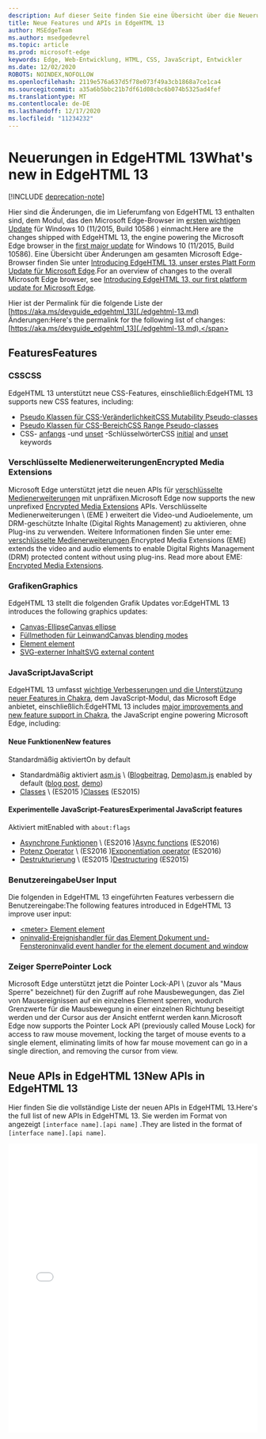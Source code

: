 ```yaml
---
description: Auf dieser Seite finden Sie eine Übersicht über die Neuerungen in EdgeHTML 13.
title: Neue Features und APIs in EdgeHTML 13
author: MSEdgeTeam
ms.author: msedgedevrel
ms.topic: article
ms.prod: microsoft-edge
keywords: Edge, Web-Entwicklung, HTML, CSS, JavaScript, Entwickler
ms.date: 12/02/2020
ROBOTS: NOINDEX,NOFOLLOW
ms.openlocfilehash: 2119e576a637d5f78e073f49a3cb1868a7ce1ca4
ms.sourcegitcommit: a35a6b5bbc21b7df61d08cbc6b074b5325ad4fef
ms.translationtype: MT
ms.contentlocale: de-DE
ms.lasthandoff: 12/17/2020
ms.locfileid: "11234232"
---
```

# <span data-ttu-id="e76ec-104">Neuerungen in EdgeHTML 13</span><span class="sxs-lookup"><span data-stu-id="e76ec-104">What's new in EdgeHTML 13</span></span>  

[!INCLUDE [deprecation-note](../../includes/legacy-edge-note.md)]  

<span data-ttu-id="e76ec-105">Hier sind die Änderungen, die im Lieferumfang von EdgeHTML 13 enthalten sind, dem Modul, das den Microsoft Edge-Browser im [ersten wichtigen Update](https://blogs.windows.com/windowsexperience/2015/11/12) für Windows 10 (11/2015, Build 10586 \) einmacht.</span><span class="sxs-lookup"><span data-stu-id="e76ec-105">Here are the changes shipped with EdgeHTML 13, the engine powering the Microsoft Edge browser in the [first major update](https://blogs.windows.com/windowsexperience/2015/11/12) for Windows 10 \(11/2015, Build 10586\).</span></span>  <span data-ttu-id="e76ec-106">Eine Übersicht über Änderungen am gesamten Microsoft Edge-Browser finden Sie unter [Introducing EdgeHTML 13, unser erstes Platt Form Update für Microsoft Edge](https://blogs.windows.com/msedgedev/2015/11/16).</span><span class="sxs-lookup"><span data-stu-id="e76ec-106">For an overview of changes to the overall Microsoft Edge browser, see [Introducing EdgeHTML 13, our first platform update for Microsoft Edge](https://blogs.windows.com/msedgedev/2015/11/16).</span></span>  

<span data-ttu-id="e76ec-107">Hier ist der Permalink für die folgende Liste der  [https://aka.ms/devguide_edgehtml_13](./edgehtml-13.md) Änderungen:</span><span class="sxs-lookup"><span data-stu-id="e76ec-107">Here's the permalink for the following list of changes:  [https://aka.ms/devguide_edgehtml_13](./edgehtml-13.md).</span></span>  

## <span data-ttu-id="e76ec-108">Features</span><span class="sxs-lookup"><span data-stu-id="e76ec-108">Features</span></span>  

### <span data-ttu-id="e76ec-109">CSS</span><span class="sxs-lookup"><span data-stu-id="e76ec-109">CSS</span></span>  

<span data-ttu-id="e76ec-110">EdgeHTML 13 unterstützt neue CSS-Features, einschließlich:</span><span class="sxs-lookup"><span data-stu-id="e76ec-110">EdgeHTML 13 supports new CSS features, including:</span></span>  

*   [<span data-ttu-id="e76ec-111">Pseudo Klassen für CSS-Veränderlichkeit</span><span class="sxs-lookup"><span data-stu-id="e76ec-111">CSS Mutability Pseudo-classes</span></span>](https://developer.microsoft.com/microsoft-edge/platform/status/cssmutabilitypseudoclasses)  
*   [<span data-ttu-id="e76ec-112">Pseudo Klassen für CSS-Bereich</span><span class="sxs-lookup"><span data-stu-id="e76ec-112">CSS Range Pseudo-classes</span></span>](https://developer.microsoft.com/microsoft-edge/platform/status/cssrangepseudoclasses)  
*   <span data-ttu-id="e76ec-113">CSS- [anfangs](https://developer.microsoft.com/microsoft-edge/platform/status/cssinitialvalue) -und [unset](https://developer.microsoft.com/microsoft-edge/platform/status/cssunsetvalue) -Schlüsselwörter</span><span class="sxs-lookup"><span data-stu-id="e76ec-113">CSS [initial](https://developer.microsoft.com/microsoft-edge/platform/status/cssinitialvalue) and [unset](https://developer.microsoft.com/microsoft-edge/platform/status/cssunsetvalue) keywords</span></span>  

### <span data-ttu-id="e76ec-114">Verschlüsselte Medienerweiterungen</span><span class="sxs-lookup"><span data-stu-id="e76ec-114">Encrypted Media Extensions</span></span>  

<span data-ttu-id="e76ec-115">Microsoft Edge unterstützt jetzt die neuen APIs für [verschlüsselte Medienerweiterungen](https://w3.org/TR/encrypted-media) mit unpräfixen.</span><span class="sxs-lookup"><span data-stu-id="e76ec-115">Microsoft Edge now supports the new unprefixed [Encrypted Media Extensions](https://w3.org/TR/encrypted-media) APIs.</span></span>  <span data-ttu-id="e76ec-116">Verschlüsselte Medienerweiterungen \ (EME \) erweitert die Video-und Audioelemente, um DRM-geschützte Inhalte (Digital Rights Management) zu aktivieren, ohne Plug-ins zu verwenden.  Weitere Informationen finden Sie unter eme:  [verschlüsselte Medienerweiterungen](https://developer.mozilla.org/docs/Web/API/Encrypted_Media_Extensions_API).</span><span class="sxs-lookup"><span data-stu-id="e76ec-116">Encrypted Media Extensions \(EME\) extends the video and audio elements to enable Digital Rights Management \(DRM\) protected content without using plug-ins.  Read more about EME:  [Encrypted Media Extensions](https://developer.mozilla.org/docs/Web/API/Encrypted_Media_Extensions_API).</span></span>  

### <span data-ttu-id="e76ec-117">Grafiken</span><span class="sxs-lookup"><span data-stu-id="e76ec-117">Graphics</span></span>  

<span data-ttu-id="e76ec-118">EdgeHTML 13 stellt die folgenden Grafik Updates vor:</span><span class="sxs-lookup"><span data-stu-id="e76ec-118">EdgeHTML 13 introduces the following graphics updates:</span></span>  

*   [<span data-ttu-id="e76ec-119">Canvas-Ellipse</span><span class="sxs-lookup"><span data-stu-id="e76ec-119">Canvas ellipse</span></span>](https://developer.microsoft.com/microsoft-edge/platform/status/canvas2dellipse)  
*   [<span data-ttu-id="e76ec-120">Füllmethoden für Leinwand</span><span class="sxs-lookup"><span data-stu-id="e76ec-120">Canvas blending modes</span></span>](https://developer.microsoft.com/microsoft-edge/platform/status/compositingandblendingincanvas2d)  
*   [<picture> <span data-ttu-id="e76ec-121">Element </span><span class="sxs-lookup"><span data-stu-id="e76ec-121">element</span></span>](https://developer.microsoft.com/microsoft-edge/platform/status/pictureelement)  
*   [<span data-ttu-id="e76ec-122">SVG-externer Inhalt</span><span class="sxs-lookup"><span data-stu-id="e76ec-122">SVG external content</span></span>](https://developer.microsoft.com/microsoft-edge/platform/status/svgexternalcontent)  

### <span data-ttu-id="e76ec-123">JavaScript</span><span class="sxs-lookup"><span data-stu-id="e76ec-123">JavaScript</span></span>  

<span data-ttu-id="e76ec-124">EdgeHTML 13 umfasst [wichtige Verbesserungen und die Unterstützung neuer Features in Chakra](https://blogs.windows.com/msedgedev/2015/09/30), dem JavaScript-Modul, das Microsoft Edge anbietet, einschließlich:</span><span class="sxs-lookup"><span data-stu-id="e76ec-124">EdgeHTML 13 includes [major improvements and new feature support in Chakra](https://blogs.windows.com/msedgedev/2015/09/30), the JavaScript engine powering Microsoft Edge, including:</span></span>  

#### <span data-ttu-id="e76ec-125">Neue Funktionen</span><span class="sxs-lookup"><span data-stu-id="e76ec-125">New features</span></span>  

<span data-ttu-id="e76ec-126">Standardmäßig aktiviert</span><span class="sxs-lookup"><span data-stu-id="e76ec-126">On by default</span></span>  

*   <span data-ttu-id="e76ec-127">Standardmäßig aktiviert [asm.js](https://developer.microsoft.com/microsoft-edge/platform/status/asmjs/?q=asm.js) \ ([Blogbeitrag](https://blogs.windows.com/msedgedev/2015/11/10), [Demo](https://dev.windows.com/microsoft-edge/testdrive/demos/chess)\)</span><span class="sxs-lookup"><span data-stu-id="e76ec-127">[asm.js](https://developer.microsoft.com/microsoft-edge/platform/status/asmjs/?q=asm.js) enabled by default \([blog post](https://blogs.windows.com/msedgedev/2015/11/10), [demo](https://dev.windows.com/microsoft-edge/testdrive/demos/chess)\)</span></span>  
*   <span data-ttu-id="e76ec-128">[Classes](https://developer.microsoft.com/microsoft-edge/platform/status/asmjs/?q=classes) \ (ES2015 \)</span><span class="sxs-lookup"><span data-stu-id="e76ec-128">[Classes](https://developer.microsoft.com/microsoft-edge/platform/status/asmjs/?q=classes) \(ES2015\)</span></span>  

#### <span data-ttu-id="e76ec-129">Experimentelle JavaScript-Features</span><span class="sxs-lookup"><span data-stu-id="e76ec-129">Experimental JavaScript features</span></span>  

<span data-ttu-id="e76ec-130">Aktiviert mit</span><span class="sxs-lookup"><span data-stu-id="e76ec-130">Enabled with</span></span> `about:flags`  

*   <span data-ttu-id="e76ec-131">[Asynchrone Funktionen](https://developer.microsoft.com/microsoft-edge/platform/status/asyncfunctions/?q=async%20functions) \ (ES2016 \)</span><span class="sxs-lookup"><span data-stu-id="e76ec-131">[Async functions](https://developer.microsoft.com/microsoft-edge/platform/status/asyncfunctions/?q=async%20functions) \(ES2016\)</span></span>  
*   <span data-ttu-id="e76ec-132">[Potenz Operator](https://developer.microsoft.com/microsoft-edge/platform/status/exponentiationoperatores2016/?q=exponentiation%20operator) \ (ES2016 \)</span><span class="sxs-lookup"><span data-stu-id="e76ec-132">[Exponentiation operator](https://developer.microsoft.com/microsoft-edge/platform/status/exponentiationoperatores2016/?q=exponentiation%20operator) \(ES2016\)</span></span>  
*   <span data-ttu-id="e76ec-133">[Destrukturierung](https://developer.microsoft.com/microsoft-edge/platform/status/destructuringES2015/?q=destructuring) \ (ES2015 \)</span><span class="sxs-lookup"><span data-stu-id="e76ec-133">[Destructuring](https://developer.microsoft.com/microsoft-edge/platform/status/destructuringES2015/?q=destructuring) \(ES2015\)</span></span>  

### <span data-ttu-id="e76ec-134">Benutzereingabe</span><span class="sxs-lookup"><span data-stu-id="e76ec-134">User Input</span></span>  

<span data-ttu-id="e76ec-135">Die folgenden in EdgeHTML 13 eingeführten Features verbessern die Benutzereingabe:</span><span class="sxs-lookup"><span data-stu-id="e76ec-135">The following features introduced in EdgeHTML 13 improve user input:</span></span>  

*   [\<meter\> <span data-ttu-id="e76ec-136">Element </span><span class="sxs-lookup"><span data-stu-id="e76ec-136">element</span></span>](https://developer.microsoft.com/microsoft-edge/platform/status/meterelement)  
*   [<span data-ttu-id="e76ec-137">oninvalid-Ereignishandler für das Element Dokument und-Fenster</span><span class="sxs-lookup"><span data-stu-id="e76ec-137">oninvalid event handler for the element document and window</span></span>](https://developer.microsoft.com/microsoft-edge/platform/status/oninvalideventhandler)  

### <span data-ttu-id="e76ec-138">Zeiger Sperre</span><span class="sxs-lookup"><span data-stu-id="e76ec-138">Pointer Lock</span></span>  

<span data-ttu-id="e76ec-139">Microsoft Edge unterstützt jetzt die Pointer Lock-API \ (zuvor als "Maus Sperre" bezeichnet) für den Zugriff auf rohe Mausbewegungen, das Ziel von Mausereignissen auf ein einzelnes Element sperren, wodurch Grenzwerte für die Mausbewegung in einer einzelnen Richtung beseitigt werden und der Cursor aus der Ansicht entfernt werden kann.</span><span class="sxs-lookup"><span data-stu-id="e76ec-139">Microsoft Edge now supports the Pointer Lock API \(previously called Mouse Lock\) for access to raw mouse movement, locking the target of mouse events to a single element, eliminating limits of how far mouse movement can go in a single direction, and removing the cursor from view.</span></span>  

## <span data-ttu-id="e76ec-140">Neue APIs in EdgeHTML 13</span><span class="sxs-lookup"><span data-stu-id="e76ec-140">New APIs in EdgeHTML 13</span></span>  

<span data-ttu-id="e76ec-141">Hier finden Sie die vollständige Liste der neuen APIs in EdgeHTML 13.</span><span class="sxs-lookup"><span data-stu-id="e76ec-141">Here's the full list of new APIs in EdgeHTML 13.</span></span>  <span data-ttu-id="e76ec-142">Sie werden im Format von angezeigt `[interface name].[api name]` .</span><span class="sxs-lookup"><span data-stu-id="e76ec-142">They are listed in the format of `[interface name].[api name]`.</span></span>  

<iframe height='584' scrolling='no' title='<span data-ttu-id="e76ec-143">Neue APIs in EdgeHTML 13</span><span class="sxs-lookup"><span data-stu-id="e76ec-143">New APIs in EdgeHTML 13</span></span>' src='//codepen.io/MicrosoftEdgeDocumentation/embed/vmzxEY/?height=584&theme-id=23761&default-tab=result&embed-version=2' frameborder='no' allowtransparency='true' allowfullscreen='true' style='width:  100%;'><span data-ttu-id="e76ec-144">Weitere Informationen finden Sie in den neuen APIs für Stifte <a href='https://codepen.io/MicrosoftEdgeDocumentation/pen/vmzxEY/'> in EdgeHTML 13 </a> von Microsoft Edge docs ( <a href='http://codepen.io/MicrosoftEdgeDocumentation'> @MicrosoftEdgeDocumentation </a> ) auf <a href='http://codepen.io'> CodePen </a> .</span><span class="sxs-lookup"><span data-stu-id="e76ec-144">See the Pen <a href='https://codepen.io/MicrosoftEdgeDocumentation/pen/vmzxEY/'>New APIs in EdgeHTML 13</a> by Microsoft Edge Docs (<a href='http://codepen.io/MicrosoftEdgeDocumentation'>@MicrosoftEdgeDocumentation</a>) on <a href='http://codepen.io'>CodePen</a>.</span></span></iframe>  
